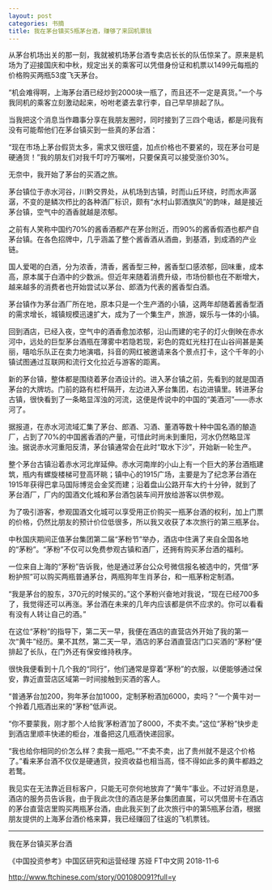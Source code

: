 ```yaml
---
layout: post
categories: 书摘
title: 我在茅台镇买5瓶茅台酒，赚够了来回机票钱
---
```


从茅台机场出关的那一刻，我就被机场茅台酒专卖店长长的队伍惊呆了。原来是机场为了迎接国庆和中秋，规定出关的乘客可以凭借身份证和机票以1499元每瓶的价格购买两瓶53度飞天茅台。

“机会难得啊，上海茅台酒已经炒到2000块一瓶了，而且还不一定是真货。”一个与我同机的乘客立刻激动起来，吩咐老婆去拿行李，自己早早排起了队。

当我把这个消息当作趣事分享在我朋友圈时，同时接到了三四个电话，都是问我有没有可能帮他们在茅台镇买到一些真的茅台酒：

“现在市场上茅台假货太多，需求又很旺盛，加点价格也不要紧的，现在茅台可是硬通货！”我的朋友们对我千叮咛万嘱咐，只要保真可以接受涨价30%。

无奈中，我开始了茅台的买酒之旅。

茅台镇位于赤水河谷，川黔交界处，从机场到古镇，时而山丘环绕，时而水声潺潺，不变的是鳞次栉比的各种酒厂标识，颇有“水村山郭酒旗风”的韵味，越是接近茅台镇，空气中的酒香就越是浓郁。

之前有人笑称中国约70%的酱香酒都产在茅台附近，而90%的酱香假酒也都产自茅台镇。在各色招牌中，几乎涵盖了整个酱香酒从酒曲，到基酒，到成酒的产业链。

国人爱喝的白酒，分为浓香，清香，酱香型三种，酱香型口感浓郁，回味重，成本高，原本属于白酒中的少数派。但近年来随着消费升级，市场份额也在不断增大，越来越多的消费者也开始尝试以茅台、郎酒为代表的酱香型白酒。

茅台镇作为茅台酒厂所在地，原本只是一个生产酒的小镇，这两年却随着酱香型酒的需求增长，城镇规模迅速扩大，成为了一个集生产，旅游，娱乐与一体的小镇。

回到酒店，已经入夜，空气中的酒香愈加浓郁，沿山而建的宅子的灯火倒映在赤水河中，远处的巨型茅台酒瓶在薄雾中若隐若现，彩色的霓虹光柱打在山谷间甚是美丽，嘻哈乐队正在卖力地演唱，抖音的网红被邀请来各个景点打卡，这个千年的小镇试图通过互联网和流行文化拉近与游客的距离。

新的茅台镇，整体都是围绕着茅台酒设计的。进入茅台镇之前，先看到的就是国酒茅台的大牌坊。门前的路有栏杆隔开，左边进入茅台集团，右边进镇里。转进茅台古镇，很快看到了一条略显浑浊的河流，这便是传说中的中国的“美酒河”——赤水河了。

据报道，在赤水河流域汇集了茅台、郎酒、习酒、董酒等数十种中国名酒的酿造厂，占到了70%的中国酱香酒的产量，可惜此时尚未到重阳，河水仍然略显浑浊。据说赤水河重阳反清，茅台镇通常会在此时“取水下沙”，开始新一轮生产。

整个茅台古镇沿着赤水河北岸延伸。赤水河南岸的小山上有一个巨大的茅台酒瓶建筑，瓶内有螺旋楼梯可登高环眺；镇中心的1915广场，主要是为了纪念茅台酒在1915年获得巴拿马国际博览会金奖而建；沿着盘山公路开车大约十分钟，就到了茅台酒厂，厂内的国酒文化城和茅台酒包装车间开放给游客以供参观。

为了吸引游客，参观国酒文化城可以享受用正价购买一瓶茅台酒的权利，加上门票的价格，仍然比朋友的预计价位低很多，所以我又收获了本次旅行的第三瓶茅台。

中秋国庆期间正值茅台集团第二届“茅粉节”举办，酒店中住满了来自全国各地的“茅粉”。“茅粉”不仅可以免费参观古镇和酒厂，还拥有购买茅台酒的福利。

一位来自上海的“茅粉”告诉我，他是通过茅台公众号微信报名被选中的，凭借“茅粉护照”可以购买两瓶普通茅台，两瓶狗年生肖茅台，和一瓶茅粉定制酒。

“我是茅台的股东，370元的时候买的。”这个茅粉兴奋地对我说，“现在已经700多了，我觉得还可以再涨。茅台酒在未来的几年内应该都是供不应求的。你可以看看有没有人转让自己的酒。”

在这位“茅粉”的指导下，第二天一早，我便在酒店的直营店外开始了我的第一次“黄牛”经历。果不其然，第二天一早，酒店的茅台酒直营店门口买酒的“茅粉”便排起了长队，在门外还有保安维持秩序。

很快我便看到十几个我的“同行”，他们通常是穿着“茅粉”的衣服，以便能够通过保安，靠近直营店区域第一时间接触到买酒的客人。

“普通茅台加200，狗年茅台加1000，定制茅粉酒加6000，卖吗？”一个黄牛对一个拎着几瓶酒出来的“茅粉”低声说。

“你不要蒙我，刚才那个人给我‘茅粉酒’加了8000，不卖不卖。”这位“茅粉”快步走到酒店里顺丰快递的柜台，准备把这几瓶酒快递回家。

“我也给你相同的价怎么样？卖我一瓶吧。”“不卖不卖，出了贵州就不是这个价格了。”看来茅台酒不仅仅是硬通货，投资收益也相当高，怪不得如此多的黄牛都趋之若鹜。

我见实在无法靠近目标客户，只能无可奈何地放弃了“黄牛”事业。不过好消息是，酒店的服务员告诉我，由于我此次住的酒店是茅台集团直属，可以凭借房卡在酒店的茅台直营店里购买两瓶茅台酒，由此我买到了此次旅行中的第5瓶茅台酒，根据朋友提供的上海茅台酒价格来算，我已经赚回了往返的飞机票钱。

---

我在茅台镇买茅台酒

  《中国投资参考》中国区研究和运营经理 苏娅 FT中文网 2018-11-6

http://www.ftchinese.com/story/001080091?full=y  